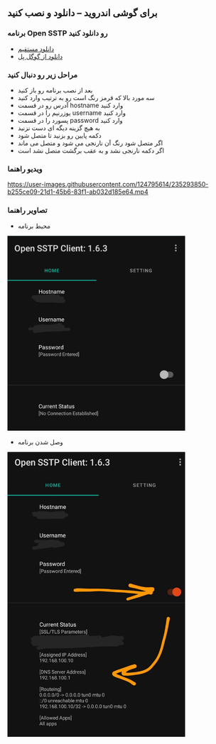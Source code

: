 ## برای گوشی اندروید – دانلود و نصب کنید

### برنامه  Open SSTP رو دانلود کنید

- [دانلود مستقیم](https://github.com/kittoku/Open-SSTP-Client/releases/download/v1.6.3/osc-1.6.3.apk)
- [دانلود از گوگل پل](https://play.google.com/store/apps/details?id=kittoku.osc&hl=en&gl=US)


### مراحل زیر رو دنبال کنید

 - بعد از نصب برنامه رو باز کنید
 - سه مورد بالا که قرمز رنگ است رو به ترتیب وارد کنید
 - آدرس رو در قسمت hostname وارد کنید
 - یوزرنیم را در قسمت username وارد کنید
 - پسورد را در قسمت password وارد کنید
 - به هیچ گزینه دیگه ای دست نزنید
 - دکمه پایین رو بزنید تا متصل شود
 - اگر متصل شود رنگ آن نارنجی می شود و متصل می ماند
 - اگر دکمه نارنجی نشد و به عقب برگشت متصل نشد است


### ویدیو راهنما 


https://user-images.githubusercontent.com/124795614/235293850-b255ce09-21d1-45b6-83f1-ab032d185e64.mp4



### تصاویر راهنما


 - محیط برنامه
<img src="sstp.1.jpg" alt="sstp.1.jpg" width="400"/>


 - وصل شدن برنامه
<img src="sstp.2.jpg" alt="sstp.2.jpg" width="400"/>
